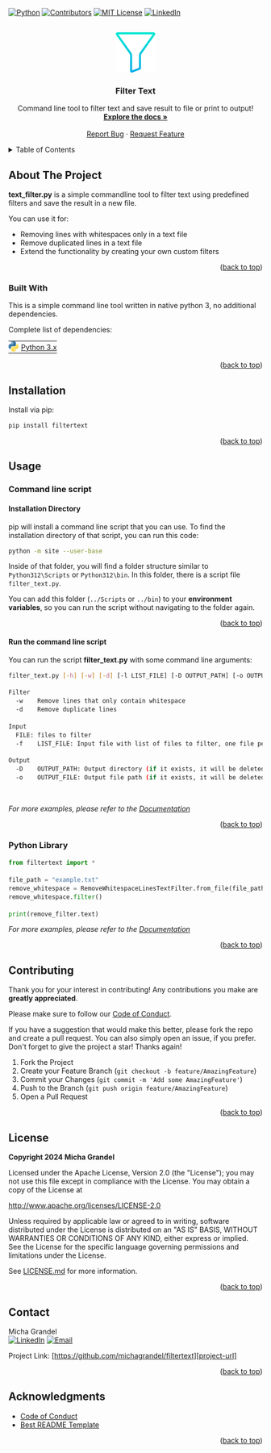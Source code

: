 <!-- Improved compatibility of back to top link: See: https://github.com/othneildrew/Best-README-Template/pull/73 -->
<a name="readme-top"></a>

<!-- PROJECT SHIELDS -->
<!--
*** I'm using markdown "reference style" links for readability.
*** Reference links are enclosed in brackets [ ] instead of parentheses ( ).
*** See the bottom of this document for the declaration of the reference variables
*** for contributors-url, forks-url, etc. This is an optional, concise syntax you may use.
*** https://www.markdownguide.org/basic-syntax/#reference-style-links
-->
[![Python][python-shield]][python-url]
[![Contributors][contributors-shield]][contributors-url]
[![MIT License][license-shield]][license-url]
[![LinkedIn][linkedin-shield]][linkedin-url]



<!-- PROJECT LOGO -->
<br />
<div align="center">
  <a href="https://github.com/michagrandel/filtertext">
    <img src="doc/images/logo.png" alt="Logo" width="80" height="80">
  </a>

  <h3 align="center">Filter Text</h3>

  <p align="center">
    Command line tool to filter text and save result to file or print to output!
    <br />
    <a href="https://github.com/michagrandel/filtertext/wiki"><strong>Explore the docs »</strong></a>
    <br />
    <br />
    <a href="https://github.com/michagrandel/filtertext/issues">Report Bug</a>
    ·
    <a href="https://github.com/michagrandel/filtertext/issues">Request Feature</a>
  </p>
</div>



<!-- TABLE OF CONTENTS -->
<details>
  <summary>Table of Contents</summary>
  <ol>
    <li>
      <a href="#about-the-project">About Filter Text</a>
      <ul>
        <li><a href="#built-with">Built With</a></li>
      </ul>
    </li>
    <li>
      <a href="#installation">Installation</a>
    </li>
    <li>
      <a href="#usage">Usage</a>
      <ul>
        <li><a href="#command-line-script">Command line script</a></li>
        <li><a href="#python-library">Python Library</a></li>
      </ul>
    </li>
    <li><a href="#contributing">Contributing</a></li>
    <li><a href="#license">License</a></li>
    <li><a href="#contact">Contact</a></li>
    <li><a href="#acknowledgments">Acknowledgments</a></li>
  </ol>
</details>



<!-- ABOUT THE PROJECT -->
## About The Project

<!--[![Product Name Screen Shot][product-screenshot]](https://example.com)-->

**text_filter.py** is a simple commandline tool to filter text using predefined filters
and save the result in a new file.

You can use it for:
* Removing lines with whitespaces only in a text file
* Remove duplicated lines in a text file
* Extend the functionality by creating your own custom filters

<p align="right">(<a href="#readme-top">back to top</a>)</p>



### Built With

This is a simple command line tool written in native python 3, no additional dependencies.

Complete list of dependencies:

<table>
<tr style="padding:0; margin:0">
  <td style="padding:0; margin:0; vertical-align:center"> <img src="doc/images/python.png" height="20" /> </td>
  <td style="padding:0; padding-left:5px; margin:0; vertical-align:center"> <a href="https://python.org">Python 3.x</a> </td></tr>
</table>

<p align="right">(<a href="#readme-top">back to top</a>)</p>



<!-- GETTING STARTED -->
## Installation

Install via pip:

```bash
pip install filtertext
```

<p align="right">(<a href="#readme-top">back to top</a>)</p>

<!-- USAGE EXAMPLES -->
## Usage

### Command line script

#### Installation Directory

pip will install a command line script that you can use.
To find the installation directory of that script, you can run this code:

```bash
python -m site --user-base
```
Inside of that folder, you will find a folder structure similar to `Python312\Scripts` or `Python312\bin`.
In this folder, there is a script file `filter_text.py`.

You can add this folder (`../Scripts` or `../bin`) to your **environment variables**,
so you can run the script without navigating to the folder again.

<p align="right">(<a href="#readme-top">back to top</a>)</p>

#### Run the command line script

You can run the script **filter_text.py** with some command line arguments:

```bash
filter_text.py [-h] [-w] [-d] [-l LIST_FILE] [-D OUTPUT_PATH] [-o OUTPUT_FILE] FILE [FILE ...]

Filter
  -w    Remove lines that only contain whitespace
  -d    Remove duplicate lines

Input
  FILE: files to filter
  -f    LIST_FILE: Input file with list of files to filter, one file per line

Output
  -D    OUTPUT_PATH: Output directory (if it exists, it will be deleted first)
  -o    OUTPUT_FILE: Output file path (if it exists, it will be deleted first)
```
<br>

_For more examples, please refer to the [Documentation][doc-url]_

<p align="right">(<a href="#readme-top">back to top</a>)</p>

### Python Library

```python
from filtertext import *

file_path = "example.txt"
remove_whitespace = RemoveWhitespaceLinesTextFilter.from_file(file_path)
remove_whitespace.filter()

print(remove_filter.text)
```

_For more examples, please refer to the [Documentation][doc-url]_

<p align="right">(<a href="#readme-top">back to top</a>)</p>


<!-- CONTRIBUTING -->
## Contributing

Thank you for your interest in contributing! Any contributions you make are **greatly appreciated**.

Please make sure to follow our [Code of Conduct](CODE_OF_CONDUCT.md).

If you have a suggestion that would make this better, please fork the repo and create a pull request. You can also simply open an issue, if you prefer.
Don't forget to give the project a star! Thanks again!

1. Fork the Project
2. Create your Feature Branch (`git checkout -b feature/AmazingFeature`)
3. Commit your Changes (`git commit -m 'Add some AmazingFeature'`)
4. Push to the Branch (`git push origin feature/AmazingFeature`)
5. Open a Pull Request


<p align="right">(<a href="#readme-top">back to top</a>)</p>



<!-- LICENSE -->
## License

**Copyright 2024 Micha Grandel**
    
Licensed under the Apache License, Version 2.0 (the "License");
you may not use this file except in compliance with the License.
You may obtain a copy of the License at
    
http://www.apache.org/licenses/LICENSE-2.0

Unless required by applicable law or agreed to in writing, software
distributed under the License is distributed on an "AS IS" BASIS,
WITHOUT WARRANTIES OR CONDITIONS OF ANY KIND, either express or implied.
See the License for the specific language governing permissions and
limitations under the License.

See [LICENSE.md](LICENSE.md) for more information.

<p align="right">(<a href="#readme-top">back to top</a>)</p>



<!-- CONTACT -->
## Contact

Micha Grandel<br>
[![LinkedIn][linkedin-shield]][linkedin-url]
[![Email][email-shield]][author-email]

Project Link: [https://github.com/michagrandel/filtertext][project-url]

<p align="right">(<a href="#readme-top">back to top</a>)</p>



<!-- ACKNOWLEDGMENTS -->
## Acknowledgments

* [Code of Conduct][codeofconduce-url]
* [Best README Template][readme-url]

<p align="right">(<a href="#readme-top">back to top</a>)</p>



<!-- MARKDOWN LINKS & IMAGES -->
<!-- https://www.markdownguide.org/basic-syntax/#reference-style-links -->
[python-icon]: doc/images/python.png

[python-shield]: https://img.shields.io/badge/python-3670A0?style=for-the-badge&logo=python&logoColor=white
[contributors-shield]: https://img.shields.io/github/contributors/michagrandel/filtertext.svg?style=for-the-badge
[github-release-version]: https://img.shields.io/github/v/release/michagrandel/filtertext.svg?style=for-the-badge
[forks-shield]: https://img.shields.io/github/forks/michagrandel/filtertext.svg?style=for-the-badge
[stars-shield]: https://img.shields.io/github/stars/michagrandel/filtertext.svg?style=for-the-badge
[issues-shield]: https://img.shields.io/github/issues/michagrandel/filtertext.svg?style=for-the-badge
[license-shield]: https://img.shields.io/github/license/michagrandel/filtertext.svg?style=for-the-badge
[linkedin-shield]: https://img.shields.io/badge/-LinkedIn-black.svg?style=for-the-badge&logo=linkedin&colorB=555
[email-shield]: https://img.shields.io/badge/mail-D14836?style=for-the-badge&logo=email&logoColor=white

[product-screenshot]: images/screenshot.png

[python-url]: https://python.org/
[contributors-url]: https://github.com/michagrandel/filtertext/graphs/contributors
[forks-url]: https://github.com/michagrandel/filtertext/network/members
[stars-url]: https://github.com/michagrandel/filtertext/stargazers
[issues-url]: https://github.com/michagrandel/filtertext/issues
[license-url]: https://github.com/michagrandel/filtertext/blob/master/LICENSE.md
[linkedin-url]: https://linkedin.com/in/michagrandel/en

[project-url]: https://github.com/michagrandel/filtertext
[codeofconduce-url]: https://opensource.guide/code-of-conduct/
[readme-url]: https://github.com/othneildrew/filtertext?search=1
[author-email]: mailto:hello@michagrandel.de
[doc-url]: https://github.com/michagrandel/filtertext/wiki
